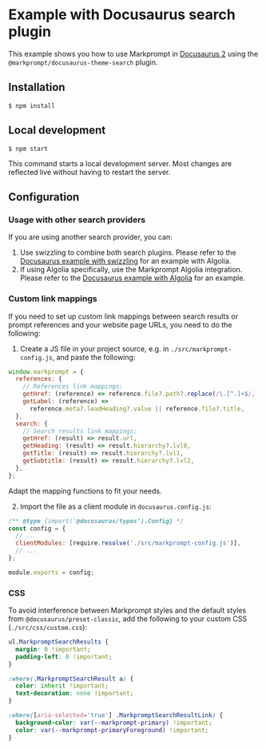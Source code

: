 # Example with Docusaurus search plugin

This example shows you how to use Markprompt in [Docusaurus 2](https://docusaurus.io/) using the `@markprompt/docusaurus-theme-search` plugin.

## Installation

```
$ npm install
```

## Local development

```
$ npm start
```

This command starts a local development server. Most changes are reflected live without having to restart the server.

## Configuration

### Usage with other search providers

If you are using another search provider, you can:

1. Use swizzling to combine both search plugins. Please refer to the [Docusaurus example with swizzling](https://github.com/motifland/markprompt-js/tree/main/examples/with-docusaurus-swizzled) for an example with Algolia.
2. If using Algolia specifically, use the Markprompt Algolia integration. Please refer to the [Docusaurus example with Algolia](https://github.com/motifland/markprompt-js/tree/main/examples/with-docusaurus-algolia) for an example.

### Custom link mappings

If you need to set up custom link mappings between search results or prompt references and your website page URLs, you need to do the following:

1. Create a JS file in your project source, e.g. in `./src/markprompt-config.js`, and paste the following:

```js
window.markprompt = {
  references: {
    // References link mappings:
    getHref: (reference) => reference.file?.path?.replace(/\.[^.]+$/, ''),
    getLabel: (reference) =>
      reference.meta?.leadHeading?.value || reference.file?.title,
  },
  search: {
    // Search results link mappings:
    getHref: (result) => result.url,
    getHeading: (result) => result.hierarchy?.lvl0,
    getTitle: (result) => result.hierarchy?.lvl1,
    getSubtitle: (result) => result.hierarchy?.lvl2,
  },
};
```

Adapt the mapping functions to fit your needs.

2. Import the file as a client module in `docusaurus.config.js`:

```js
/** @type {import('@docusaurus/types').Config} */
const config = {
  // ...
  clientModules: [require.resolve('./src/markprompt-config.js')],
  // ...
};

module.exports = config;
```

### CSS

To avoid interference between Markprompt styles and the default styles from `@docusaurus/preset-classic`, add the following to your custom CSS (`./src/css/custom.css`):

```css
ul.MarkpromptSearchResults {
  margin: 0 !important;
  padding-left: 0 !important;
}

:where(.MarkpromptSearchResult a) {
  color: inherit !important;
  text-decoration: none !important;
}

:where([aria-selected='true'] .MarkpromptSearchResultLink) {
  background-color: var(--markprompt-primary) !important;
  color: var(--markprompt-primaryForeground) !important;
}
```
